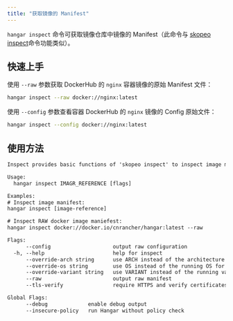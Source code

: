 ```yaml
---
title: "获取镜像的 Manifest"
---
```


`hangar inspect` 命令可获取镜像仓库中镜像的 Manifest（此命令与 [skopeo inspect](https://github.com/containers/skopeo/blob/main/docs/skopeo-inspect.1.md)命令功能类似）。

## 快速上手

使用 `--raw` 参数获取 DockerHub 的 `nginx` 容器镜像的原始 Manifest 文件：

```bash
hangar inspect --raw docker://nginx:latest
```

使用 `--config` 参数查看容器 DockerHub 的 `nginx` 镜像的 Config 原始文件：

```bash
hangar inspect --config docker://nginx:latest
```

## 使用方法

```txt title="hangar inspect --help"
Inspect provides basic functions of 'skopeo inspect' to inspect image manifest

Usage:
  hangar inspect IMAGR_REFERENCE [flags]

Examples:
# Inspect image manifest:
hangar inspect [image-reference]

# Inspect RAW docker image maniefest:
hangar inspect docker://docker.io/cnrancher/hangar:latest --raw

Flags:
      --config                    output raw configuration
  -h, --help                      help for inspect
      --override-arch string      use ARCH instead of the architecture of the machine for choosing images
      --override-os string        use OS instead of the running OS for choosing images
      --override-variant string   use VARIANT instead of the running variant for choosing images
      --raw                       output raw manifest
      --tls-verify                require HTTPS and verify certificates (default true)

Global Flags:
      --debug             enable debug output
      --insecure-policy   run Hangar without policy check
```
